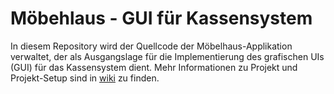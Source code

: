 # Möbehlaus - GUI für Kassensystem #

In diesem Repository wird der Quellcode der Möbelhaus-Applikation verwaltet, der als Ausgangslage für die Implementierung des grafischen UIs (GUI) für das Kassensystem dient. Mehr Informationen zu Projekt und Projekt-Setup sind in [wiki](https://gitlab.enterpriselab.ch/STUD-SLGP/moebelhaus-gui-base/wikis/Home) zu finden.